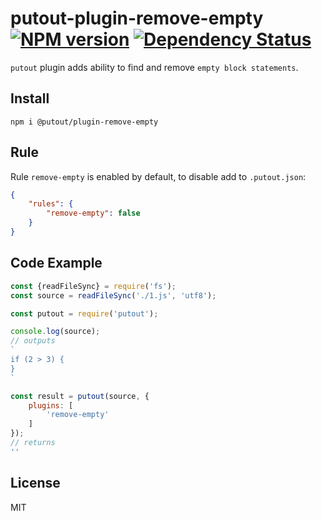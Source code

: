 # putout-plugin-remove-empty [![NPM version][NPMIMGURL]][NPMURL] [![Dependency Status][DependencyStatusIMGURL]][DependencyStatusURL]

[NPMIMGURL]:                https://img.shields.io/npm/v/@putout/plugin-remove-empty.svg?style=flat&longCache=true
[NPMURL]:                   https://npmjs.org/package/@putout/plugin-remove-empty"npm"

[DependencyStatusURL]:      https://david-dm.org/coderaiser/putout?path=packages/plugin-remove-empty
[DependencyStatusIMGURL]:   https://david-dm.org/coderaiser/putout.svg?path=packages/plugin-remove-empty

`putout` plugin adds ability to find and remove `empty block statements`.

## Install

```
npm i @putout/plugin-remove-empty
```

## Rule

Rule `remove-empty` is enabled by default, to disable add to `.putout.json`:

```json
{
    "rules": {
        "remove-empty": false
    }
}
```

## Code Example

```js
const {readFileSync} = require('fs');
const source = readFileSync('./1.js', 'utf8');

const putout = require('putout');

console.log(source);
// outputs
`
if (2 > 3) {
}
`

const result = putout(source, {
    plugins: [
        'remove-empty'
    ]
});
// returns
''
```

## License

MIT

